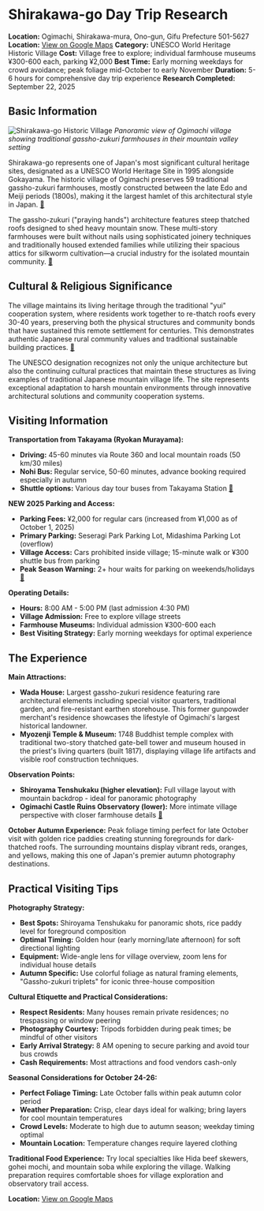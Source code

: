 # Shirakawa-go Day Trip Research

**Location:** Ogimachi, Shirakawa-mura, Ono-gun, Gifu Prefecture 501-5627
**Location:** [View on Google Maps](https://maps.google.com/maps?q=36.2634642,136.9274719)
**Category:** UNESCO World Heritage Historic Village
**Cost:** Village free to explore; individual farmhouse museums ¥300-600 each, parking ¥2,000
**Best Time:** Early morning weekdays for crowd avoidance; peak foliage mid-October to early November
**Duration:** 5-6 hours for comprehensive day trip experience
**Research Completed:** September 22, 2025

## Basic Information

![Shirakawa-go Historic Village](https://upload.wikimedia.org/wikipedia/commons/thumb/e/e6/Ogi_Shirakawa-g%C5%8D%2C_Gifu%2C_Japan.jpg/330px-Ogi_Shirakawa-g%C5%8D%2C_Gifu%2C_Japan.jpg)
*Panoramic view of Ogimachi village showing traditional gassho-zukuri farmhouses in their mountain valley setting*

Shirakawa-go represents one of Japan's most significant cultural heritage sites, designated as a UNESCO World Heritage Site in 1995 alongside Gokayama. The historic village of Ogimachi preserves 59 traditional gassho-zukuri farmhouses, mostly constructed between the late Edo and Meiji periods (1800s), making it the largest hamlet of this architectural style in Japan. [🔗](https://whc.unesco.org/en/list/734/)

The gassho-zukuri ("praying hands") architecture features steep thatched roofs designed to shed heavy mountain snow. These multi-story farmhouses were built without nails using sophisticated joinery techniques and traditionally housed extended families while utilizing their spacious attics for silkworm cultivation—a crucial industry for the isolated mountain community. [🔗](https://www.japan-guide.com/e/e5950.html)

## Cultural & Religious Significance

The village maintains its living heritage through the traditional "yui" cooperation system, where residents work together to re-thatch roofs every 30-40 years, preserving both the physical structures and community bonds that have sustained this remote settlement for centuries. This demonstrates authentic Japanese rural community values and traditional sustainable building practices. [🔗](https://www.vill.shirakawa.lg.jp/en/)

The UNESCO designation recognizes not only the unique architecture but also the continuing cultural practices that maintain these structures as living examples of traditional Japanese mountain village life. The site represents exceptional adaptation to harsh mountain environments through innovative architectural solutions and community cooperation systems.

## Visiting Information

**Transportation from Takayama (Ryokan Murayama):**
- **Driving:** 45-60 minutes via Route 360 and local mountain roads (50 km/30 miles)
- **Nohi Bus:** Regular service, 50-60 minutes, advance booking required especially in autumn
- **Shuttle options:** Various day tour buses from Takayama Station [🔗](https://www.nouhibus.co.jp/route_bus/takayama-shirakawago-line-en/)

**NEW 2025 Parking and Access:**
- **Parking Fees:** ¥2,000 for regular cars (increased from ¥1,000 as of October 1, 2025)
- **Primary Parking:** Seseragi Park Parking Lot, Midashima Parking Lot (overflow)
- **Village Access:** Cars prohibited inside village; 15-minute walk or ¥300 shuttle bus from parking
- **Peak Season Warning:** 2+ hour waits for parking on weekends/holidays [🔗](https://shirakawa-go.gr.jp/en/access/)

**Operating Details:**
- **Hours:** 8:00 AM - 5:00 PM (last admission 4:30 PM)
- **Village Admission:** Free to explore village streets
- **Farmhouse Museums:** Individual admission ¥300-600 each
- **Best Visiting Strategy:** Early morning weekdays for optimal experience

## The Experience

**Main Attractions:**
- **Wada House:** Largest gassho-zukuri residence featuring rare architectural elements including special visitor quarters, traditional garden, and fire-resistant earthen storehouse. This former gunpowder merchant's residence showcases the lifestyle of Ogimachi's largest historical landowner.
- **Myozenji Temple & Museum:** 1748 Buddhist temple complex with traditional two-story thatched gate-bell tower and museum housed in the priest's living quarters (built 1817), displaying village life artifacts and visible roof construction techniques.

**Observation Points:**
- **Shiroyama Tenshukaku (higher elevation):** Full village layout with mountain backdrop - ideal for panoramic photography
- **Ogimachi Castle Ruins Observatory (lower):** More intimate village perspective with closer farmhouse details [🔗](https://www.japan.travel/en/spot/2031/)

**October Autumn Experience:** Peak foliage timing perfect for late October visit with golden rice paddies creating stunning foregrounds for dark-thatched roofs. The surrounding mountains display vibrant reds, oranges, and yellows, making this one of Japan's premier autumn photography destinations.

## Practical Visiting Tips

**Photography Strategy:**
- **Best Spots:** Shiroyama Tenshukaku for panoramic shots, rice paddy level for foreground composition
- **Optimal Timing:** Golden hour (early morning/late afternoon) for soft directional lighting
- **Equipment:** Wide-angle lens for village overview, zoom lens for individual house details
- **Autumn Specific:** Use colorful foliage as natural framing elements, "Gassho-zukuri triplets" for iconic three-house composition

**Cultural Etiquette and Practical Considerations:**
- **Respect Residents:** Many houses remain private residences; no trespassing or window peering
- **Photography Courtesy:** Tripods forbidden during peak times; be mindful of other visitors
- **Early Arrival Strategy:** 8 AM opening to secure parking and avoid tour bus crowds
- **Cash Requirements:** Most attractions and food vendors cash-only

**Seasonal Considerations for October 24-26:**
- **Perfect Foliage Timing:** Late October falls within peak autumn color period
- **Weather Preparation:** Crisp, clear days ideal for walking; bring layers for cool mountain temperatures
- **Crowd Levels:** Moderate to high due to autumn season; weekday timing optimal
- **Mountain Location:** Temperature changes require layered clothing

**Traditional Food Experience:** Try local specialties like Hida beef skewers, gohei mochi, and mountain soba while exploring the village. Walking preparation requires comfortable shoes for village exploration and observatory trail access.

**Location:** [View on Google Maps](https://www.google.com/maps/place/Ogimachi,+Shirakawa,+Ono+District,+Gifu+501-5627,+Japan/@36.2619,136.9069,15z)
